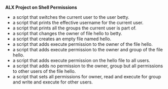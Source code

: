 **ALX Project on Shell Permissions**
- a script that switches the current user to the user betty.
- a script that prints the effective username for the current user.
- a script that prints all the groups the current user is part of.
- a script that changes the owner of file hello to betty.
- a script that creates an empty file named hello.
- a script that adds execute permission to the owner of the file hello.
- a script that adds execute permission to the owner and group of the file hello.
- a script that adds execute permission on the hello file to all users.
- a script that adds no permission to the owner, group but all permissions to other users of the file hello.
- a script that sets all permissions for owner, read and execute for group and write and execute for other users.
